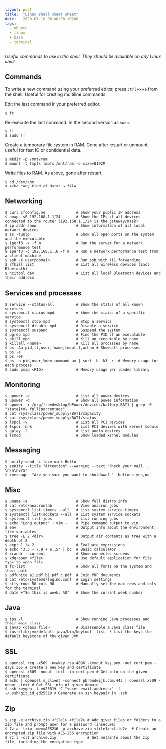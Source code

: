 ```yaml
---
layout: post
title:  "Linux shell cheat sheet"
date:   2020-07-10 08:00:00 +0200
tags:   
  - ubuntu
  - linux
  - bash
  - terminal
---
```

*Useful commands to use in the shell. They should be available on any Linux shell.*

## Commands
To write a new command using your preferred editor, press `ctrl`+`x`+`e` from the shell. Useful for creating multiline commands.

Edit the last command in your preferred editor.
```console
$ fc
```

Re-execute the last command. In the second version as `sudo`.
```console
$ !!
$ sudo !!
```

Create a temporary file system in RAM. Gone after restart or unmount, useful for fast IO or confidential data.
```console
$ mkdir -p /mnt/ram
$ mount -t tmpfs tmpfs /mnt/ram -o size=8192M
```

Write files to RAM. As above, gone after restart.
```console
$ cd /dev/shm
$ echo "Any kind of data" > file
```

## Networking
```console
$ curl ifconfig.me              # Show your public IP address
$ nmap -sP 192.168.1.1/24       # Show the IPs of all devices connected to the router (192.168.1.1/24 is the gateway/mask)
$ ip addr show                  # Show information of all local network devices
$ ss -tunlp                     # Show all open ports on the system and the executable
$ iperf3 -s -f m                # Run the server for a network performance test
$ iperf3 -c 192.168.1.16 -f m   # Run a network performance test from a client machine
$ ssh -X user@domain            # Run ssh with X11 forwarding
$ rfkill list                   # List all wireless devices (incl Bluetooth)
$ hcitool dev                   # List all local Bluetooth devices and their address
```

## Services and processes
```console
$ service --status-all          # Show the status of all known services
$ systemctl status mpd          # Show the status of a specific service
$ systemctl stop mpd            # Stop a service
$ systemctl disable mpd         # Disable a service
$ systemctl suspend             # Suspend the system
$ pgrep mpd                     # Find the PID of an executable
$ pkill mpd                     # Kill an executable by name
$ killall <name>                # Kill all processes by name
$ ps -Ao pid,tt,user,fname,tmout,f,wchan # Show all processes
$ ps -e
$ ps -eF
$ ps -o pid,user,%mem,command ax | sort -b -k3 -r  # Memory usage for each process
$ sudo pmap <PID>               # Memory usage per loaded library
```

## Monitoring
```console
$ upower -e                     # List all power devices
$ upower -d                     # Show all power information
$ upower -i /org/freedesktop/UPower/devices/battery_BAT1 | grep -E "state|to\ full|percentage"
$ cat /sys/class/power_supply/BAT1/capacity
$ cat /sys/class/power_supply/BAT1/status
$ lspci -v                      # List all PCI devices
$ lspci -nnk                    # List PCI devices with kernel module
$ aplay -l                      # List audio devices
$ lsmod                         # Show loaded kernel modules
```

## Messaging
```console
$ notify-send -i face-wink Hello
$ zenity --title "Attention" --warning --text "Check your mail... \n\n\nSYS"
$ xmessage  "Are you sure you want to shutdown? " -buttons yes,no
```

## Misc
```console
$ uname -a                      # Show full distro info
$ cat /etc/anacrontab           # View anacron jobs
$ systemctl list-timers --all   # List system service timers
$ systemctl list-sockets --all  # List system service sockets
$ systemctl list-jobs           # List running jobs
$ echo "Long output" | vim -    # Pipe command output to vim
$ env                           # Output info about the environment, like variables
$ tree -L 2 <dir>               # Output dir contents as tree with a depth of 2
$ expr 1 != 2                   # Evaluate expressions
$ echo "3.3 + 7.9 + 6.15" | bc  # Basic calculator
$ xrandr --current              # Show connected screens
$ xdg-open <file>               # Use default application for file type to open file
$ fc-list                       # Show all fonts on the system and their path
$ pdfunite a1.pdf b1.pdf c.pdf  # Join PDF documents
$ cat /etc/systemd/logind.conf  # Login settings
$ stty rows 50 cols 90          # Manually set the max rows and cols for the terminal
$ date +"So this is week: %U"   # Show the current week number
```

## Java
```console
$ jps -l                        # Show running Java processes and their main class
$ javap <class file>            # Disassemble a Java class file 
$ /usr/lib/jvm/default-java/bin/keytool -list  $ List the keys the default keystore of the given JVM
```

## SSL
```console
$ openssl req -x509 -newkey rsa:4096 -keyout key.pem -out cert.pem -days 365 # Create a new key and certificate
$ openssl x509 -noout -text -in cert.pem # Get info on the given certificate
$ echo | openssl s_client -connect pbrandwijk.com:443 | openssl x509 -noout -text # Get SSL info of given domain
$ ssh-keygen -t ed25519 -C "<user email address>" -f ~/.ssh/git_id_ed25519 # Generate an ssh keypair in .ssh
```

## Zip
```console
$ zip -e archive.zip <file1> <file2> # Add given files or folders to a zip file and prompt user for a password (insecure)
$ 7z a -tzip -mem=AES256 -p archive.zip <file1> <file2>  # Create an encrypted zip file with AES-256 encryption
$ 7z l -slt archive.zip              # Get metainfo about the zip file, including the encryption type
```
